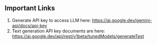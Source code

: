 ## Important Links 

1. Generate API key to access LLM here: https://ai.google.dev/gemini-api/docs/api-key
2. Text generation API key documents are here: https://ai.google.dev/api/rest/v1beta/tunedModels/generateText